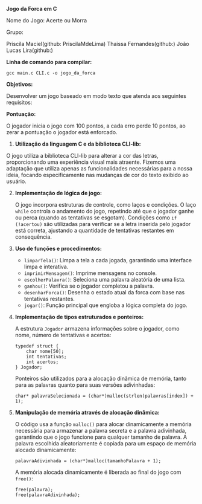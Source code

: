 


**Jogo da Forca em C**

Nome do Jogo: Acerte ou Morra

Grupo: 

Priscila Maciel(github: PriscilaMdeLima)
Thaissa Fernandes(github:)
João Lucas Lira(github:)

**Linha de comando para compilar:**

```
gcc main.c CLI.c -o jogo_da_forca
```

**Objetivos:**

Desenvolver um jogo baseado em modo texto que atenda aos seguintes requisitos:

**Pontuação:**

O jogador inicia o jogo com 100 pontos, a cada erro perde 10 pontos, ao zerar a pontuação o jogador está enforcado.


1. **Utilização da linguagem C e da biblioteca CLI-lib:**

O jogo utiliza a biblioteca CLI-lib para alterar a cor das letras, proporcionando uma experiência visual mais atraente. Fizemos uma adaptação que utiliza apenas as funcionalidades necessárias para a nossa ideia, focando especificamente nas mudanças de cor do texto exibido ao usuário.

2. **Implementação de lógica de jogo:**

   O jogo incorpora estruturas de controle, como laços e condições. O laço `while` controla o andamento do jogo, repetindo até que o jogador ganhe ou perca (quando as tentativas se esgotam). Condições como `if (!acertou)` são utilizadas para verificar se a letra inserida pelo jogador está correta, ajustando a quantidade de tentativas restantes em consequência.

3. **Uso de funções e procedimentos:**

   - `limparTela()`: Limpa a tela a cada jogada, garantindo uma interface limpa e interativa.
   - `imprimirMensagem()`: Imprime mensagens no console.
   - `escolherPalavra()`: Seleciona uma palavra aleatória de uma lista.
   - `ganhou()`: Verifica se o jogador completou a palavra.
   - `desenharForca()`: Desenha o estado atual da forca com base nas tentativas restantes.
   - `jogar()`: Função principal que engloba a lógica completa do jogo.

4. **Implementação de tipos estruturados e ponteiros:**

   A estrutura `Jogador` armazena informações sobre o jogador, como nome, número de tentativas e acertos:
   
   ```
   typedef struct {
       char nome[50];
       int tentativas;
       int acertos;
   } Jogador;
   ```

   Ponteiros são utilizados para a alocação dinâmica de memória, tanto para as palavras quanto para suas versões adivinhadas:
   
   ```
   char* palavraSelecionada = (char*)malloc(strlen(palavras[index]) + 1);
   ```

5. **Manipulação de memória através de alocação dinâmica:**
   
	O código usa a função `malloc()` para alocar dinamicamente a memória necessária para armazenar a palavra secreta e a palavra adivinhada, garantindo que o jogo funcione para qualquer tamanho de palavra. A palavra escolhida aleatoriamente é copiada para um espaço de memória alocado dinamicamente:
   
   ```
   palavraAdivinhada = (char*)malloc(tamanhoPalavra + 1);
   ```

   A memória alocada dinamicamente é liberada ao final do jogo com `free()`:
   
   ```
   free(palavra);
   free(palavraAdivinhada);
   ```
